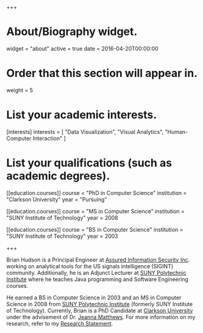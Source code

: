 +++
# About/Biography widget.
widget = "about"
active = true
date = 2016-04-20T00:00:00

# Order that this section will appear in.
weight = 5

# List your academic interests.
[interests]
  interests = [
    "Data Visualization",
    "Visual Analytics",
    "Human-Computer Interaction"
  ]

# List your qualifications (such as academic degrees).
[[education.courses]]
  course = "PhD in Computer Science"
  institution = "Clarkson University"
  year = "Pursuing"

[[education.courses]]
  course = "MS in Computer Science"
  institution = "SUNY Institute of Technology"
  year = 2008

[[education.courses]]
  course = "BS in Computer Science"
  institution = "SUNY Institute of Technology"
  year = 2003
 
+++

Brian Hudson is a Principal Engineer at [Assured Information Security Inc](https://ainfosec.com). working on analytical tools for the US signals intelligence (SIGINT) community. Additionally, he is an Adjunct Lecturer at [SUNY Polytechnic Institute](https://sunypi.edu) where he teaches Java programming and Software Engineering courses.

He earned a BS in Computer Science in 2003 and an MS in Computer Science in 2008 from [SUNY Polytechnic Institute](https://sunypi.edu) (formerly SUNY Institute of Technology). Currently, Brian is a PhD Candidate at [Clarkson University](https://clarkson.edu) under the advisement of Dr. [Jeanna Matthews](http://people.clarkson.edu/~jmatthew/). For more information on my research, refer to my [Research Statement](#research-statement).



